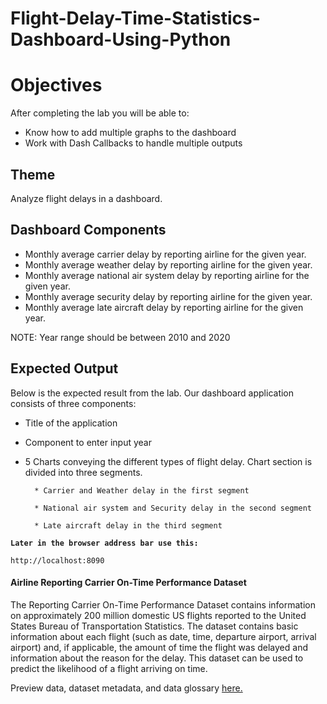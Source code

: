 # Flight-Delay-Time-Statistics-Dashboard-Using-Python



# Objectives
<div class="alert alert-block alert-info" >
After completing the lab you will be able to:

* Know how to add multiple graphs to the dashboard
* Work with Dash Callbacks to handle multiple outputs
</div>

## Theme
Analyze flight delays in a dashboard.

## Dashboard Components

* Monthly average carrier delay by reporting airline for the given year.
* Monthly average weather delay by reporting airline for the given year.
* Monthly average national air system delay by reporting airline for the given year.
* Monthly average security delay by reporting airline for the given year.
* Monthly average late aircraft delay by reporting airline for the given year.

NOTE: Year range should be between 2010 and 2020

## Expected Output

Below is the expected result from the lab. Our dashboard application consists of three components:

* Title of the application
* Component to enter input year
* 5 Charts conveying the different types of flight delay. Chart section is divided into three segments.

        * Carrier and Weather delay in the first segment
        
        * National air system and Security delay in the second segment
        
        * Late aircraft delay in the third segment
__`Later in the browser address bar use this:`__

`http://localhost:8090`

#### Airline Reporting Carrier On-Time Performance Dataset

The Reporting Carrier On-Time Performance Dataset contains information on approximately 200 million domestic US flights reported to the United States Bureau of Transportation Statistics. The dataset contains basic information about each flight (such as date, time, departure airport, arrival airport) and, if applicable, the amount of time the flight was delayed and information about the reason for the delay. This dataset can be used to predict the likelihood of a flight arriving on time.

Preview data, dataset metadata, and data glossary [here.](https://dax-cdn.cdn.appdomain.cloud/dax-airline/1.0.1/data-preview/index.html)
